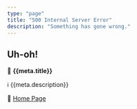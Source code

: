 ```yaml
---
type: "page"
title: "500 Internal Server Error"
description: "Something has gone wrong."
---
```


## Uh-oh!

:exploding_head: **{{meta.title}}**

:information_source: {{meta.description}}

:door: [Home Page](/)
